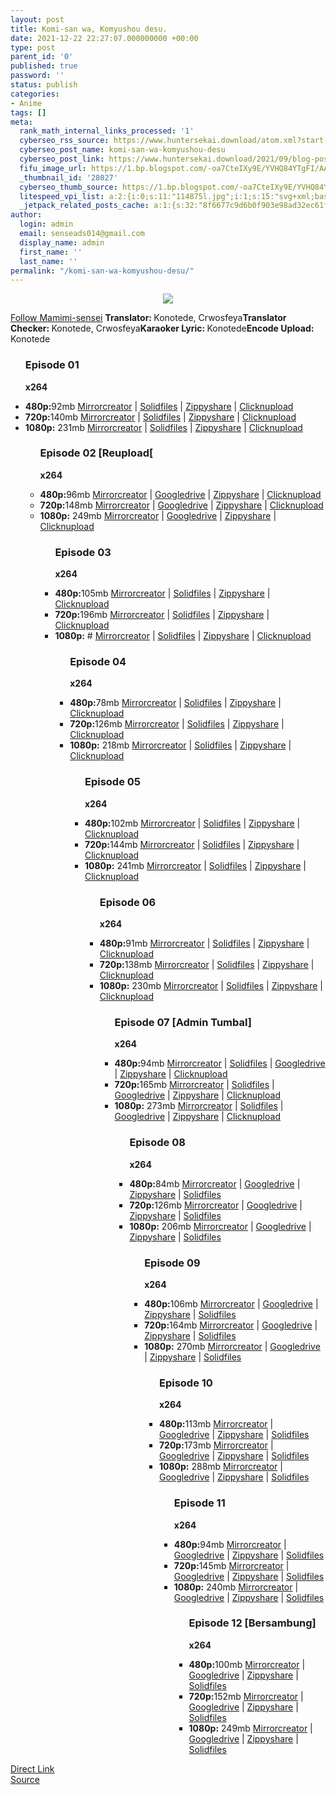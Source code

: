```yaml
---
layout: post
title: Komi-san wa, Komyushou desu.
date: 2021-12-22 22:27:07.000000000 +00:00
type: post
parent_id: '0'
published: true
password: ''
status: publish
categories:
- Anime
tags: []
meta:
  rank_math_internal_links_processed: '1'
  cyberseo_rss_source: https://www.huntersekai.download/atom.xml?start-index=1
  cyberseo_post_name: komi-san-wa-komyushou-desu
  cyberseo_post_link: https://www.huntersekai.download/2021/09/blog-post.html
  fifu_image_url: https://1.bp.blogspot.com/-oa7CteIXy9E/YVHQ84YTgFI/AAAAAAAACPU/dQkkzfdAtFIeVRuQeTa4dI0fdcnumwIYwCLcBGAsYHQ/s0/114875l.jpg
  _thumbnail_id: '28027'
  cyberseo_thumb_source: https://1.bp.blogspot.com/-oa7CteIXy9E/YVHQ84YTgFI/AAAAAAAACPU/dQkkzfdAtFIeVRuQeTa4dI0fdcnumwIYwCLcBGAsYHQ/s0/114875l.jpg
  litespeed_vpi_list: a:2:{i:0;s:11:"114875l.jpg";i:1;s:15:"svg+xml;base64,";}
  _jetpack_related_posts_cache: a:1:{s:32:"8f6677c9d6b0f903e98ad32ec61f8deb";a:2:{s:7:"expires";i:1663073251;s:7:"payload";a:3:{i:0;a:1:{s:2:"id";i:26286;}i:1;a:1:{s:2:"id";i:26296;}i:2;a:1:{s:2:"id";i:26297;}}}}
author:
  login: admin
  email: senseads014@gmail.com
  display_name: admin
  first_name: ''
  last_name: ''
permalink: "/komi-san-wa-komyushou-desu/"
---
```

<p><a class="popup" data-target="48926"></a>
<div dir="ltr" style="text-align: left;" trbidi="on">
<div class="separator" style="clear: both; text-align: center;"><a href="https://1.bp.blogspot.com/-oa7CteIXy9E/YVHQ84YTgFI/AAAAAAAACPU/dQkkzfdAtFIeVRuQeTa4dI0fdcnumwIYwCLcBGAsYHQ/s0/114875l.jpg" imageanchor="1" style="margin-left: 1em; margin-right: 1em;"><img border="0" data-original-height="318" data-original-width="225" src="{{ site.baseurl }}/assets/2021/12/114875l.jpg" /></a></div>
<p><a href="https://twitter.com/mamimi_2nd">Follow Mamimi-sensei</a><a name="more"></a>
<pekerja><b>Translator: </b><span>Konotede, Crwosfeya</span><b>Translator Checker: </b><span>Konotede, Crwosfeya</span><b>Karaoker Lyric: </b><span>Konotede</span><b>Encode Upload: </b><span>Konotede</span></pekerja>
<div class="dl">
<ul />
<h3>Episode 01</h3>
<p><strong>x264</strong>
<li><b>480p:</b><span id="size">92mb</span> <a href="https://mir.cr/04T6H1IH">Mirrorcreator</a> | <a href="https://www.solidfiles.com/v/YLgjpGad38xv2">Solidfiles</a> | <a href="https://www1.zippyshare.com/v/sPADS0pG/file.html">Zippyshare</a> | <a href="https://clicknupload.cc/qtyfzbe0i8gt">Clicknupload</a></li>
<li><b>720p:</b><span id="size">140mb</span> <a href="https://mir.cr/OJW8VC32">Mirrorcreator</a> | <a href="https://www.solidfiles.com/v/qdW8RY87q7wZN">Solidfiles</a> | <a href="https://www83.zippyshare.com/v/GwC3c85b/file.html">Zippyshare</a> | <a href="https://clicknupload.cc/189fkf9ea23w">Clicknupload</a></li>
<li><b>1080p:</b> <span id="size">231mb</span> <a href="https://mir.cr/MNHGYUTF">Mirrorcreator</a> | <a href="https://www.solidfiles.com/v/VKZ623DLq8qym">Solidfiles</a> | <a href="https://www32.zippyshare.com/v/jMf9ABlM/file.html">Zippyshare</a> | <a href="https://clicknupload.cc/2io50v64jc03">Clicknupload</a></li>
<ul />
<h3>Episode 02 [Reupload[</h3>
<p><strong>x264</strong>
<li><b>480p:</b><span id="size">96mb</span> <a href="https://cararegistrasi.com/oBqIJ5tmf">Mirrorcreator</a> | <a href="https://cararegistrasi.com/HtoO9fcPTo">Googledrive</a> | <a href="https://cararegistrasi.com/PQEimnc87zhY">Zippyshare</a> | <a href="https://cararegistrasi.com/cMGZA">Clicknupload</a></li>
<li><b>720p:</b><span id="size">148mb</span> <a href="https://cararegistrasi.com/HzErar">Mirrorcreator</a> | <a href="https://cararegistrasi.com/qwClNInG0eU">Googledrive</a> | <a href="https://cararegistrasi.com/xu2ZIqTLWp">Zippyshare</a> | <a href="https://cararegistrasi.com/Wuya4JjaxxW">Clicknupload</a></li>
<li><b>1080p:</b> <span id="size">249mb</span> <a href="https://cararegistrasi.com/TyValFdQV">Mirrorcreator</a> | <a href="https://cararegistrasi.com/5sAcZrVVHh">Googledrive</a> | <a href="https://cararegistrasi.com/qz60tjOL">Zippyshare</a> | <a href="https://cararegistrasi.com/WEat5kzW6">Clicknupload</a></li>
<ul />
<h3>Episode 03</h3>
<p><strong>x264</strong>
<li><b>480p:</b><span id="size">105mb</span> <a href="https://cararegistrasi.com/b1ujwU">Mirrorcreator</a> | <a href="https://cararegistrasi.com/ktFeKSvb">Solidfiles</a> | <a href="https://cararegistrasi.com/ICyHv2">Zippyshare</a> | <a href="https://cararegistrasi.com/yZs2">Clicknupload</a></li>
<li><b>720p:</b><span id="size">196mb</span> <a href="https://cararegistrasi.com/EuASFtQ75DW">Mirrorcreator</a> | <a href="https://cararegistrasi.com/o5yMfIz3">Solidfiles</a> | <a href="https://cararegistrasi.com/fMhP1fE">Zippyshare</a> | <a href="https://cararegistrasi.com/dpzsq">Clicknupload</a></li>
<li><b>1080p:</b> <span id="size">#</span> <a href="#">Mirrorcreator</a> | <a href="#">Solidfiles</a> | <a href="#">Zippyshare</a> | <a href="#">Clicknupload</a></li>
<ul />
<h3>Episode 04</h3>
<p><strong>x264</strong>
<li><b>480p:</b><span id="size">78mb</span> <a href="https://cararegistrasi.com/2P3OKk">Mirrorcreator</a> | <a href="https://cararegistrasi.com/ujRJyKHEwfj0">Solidfiles</a> | <a href="https://cararegistrasi.com/FupQuc">Zippyshare</a> | <a href="https://cararegistrasi.com/2Ad9jJEWO2">Clicknupload</a></li>
<li><b>720p:</b><span id="size">126mb</span> <a href="https://cararegistrasi.com/iv68Gg">Mirrorcreator</a> | <a href="https://cararegistrasi.com/Cs9W5ukQGe">Solidfiles</a> | <a href="https://cararegistrasi.com/XvEF">Zippyshare</a> | <a href="https://cararegistrasi.com/gwNzkPHn1">Clicknupload</a></li>
<li><b>1080p:</b> <span id="size">218mb</span> <a href="https://cararegistrasi.com/7ATg54Vi">Mirrorcreator</a> | <a href="https://cararegistrasi.com/oTq8WC0Ai">Solidfiles</a> | <a href="https://cararegistrasi.com/YHizN">Zippyshare</a> | <a href="https://cararegistrasi.com/hkQ3">Clicknupload</a></li>
<ul />
<h3>Episode 05</h3>
<p><strong>x264</strong>
<li><b>480p:</b><span id="size">102mb</span> <a href="https://cararegistrasi.com/8Lvy92SK9r">Mirrorcreator</a> | <a href="https://cararegistrasi.com/Fem7Vb16T">Solidfiles</a> | <a href="https://cararegistrasi.com/doP0">Zippyshare</a> | <a href="https://cararegistrasi.com/qm9c">Clicknupload</a></li>
<li><b>720p:</b><span id="size">144mb</span> <a href="https://cararegistrasi.com/u9T65vm27rd">Mirrorcreator</a> | <a href="https://cararegistrasi.com/8HU90Ihtkx">Solidfiles</a> | <a href="https://cararegistrasi.com/4d9k1vQDz">Zippyshare</a> | <a href="https://cararegistrasi.com/mZPG5">Clicknupload</a></li>
<li><b>1080p:</b> <span id="size">241mb</span> <a href="https://mir.cr/DZ4T1TCQ ">Mirrorcreator</a> | <a href="https://www.solidfiles.com/v/nkgaZ8qRL8QQ5">Solidfiles</a> | <a href="https://www91.zippyshare.com/v/GanrKwaR/file.html">Zippyshare</a> | <a href="https://clicknupload.cc/0r3cvh9dig8s">Clicknupload</a></li>
<ul />
<h3>Episode 06</h3>
<p><strong>x264</strong>
<li><b>480p:</b><span id="size">91mb</span> <a href="https://cararegistrasi.com/mUb9">Mirrorcreator</a> | <a href="https://cararegistrasi.com/CblTy5e">Solidfiles</a> | <a href="https://cararegistrasi.com/miQRmoYtP8">Zippyshare</a> | <a href="https://cararegistrasi.com/1DKT9">Clicknupload</a></li>
<li><b>720p:</b><span id="size">138mb</span> <a href="https://cararegistrasi.com/G4Z4">Mirrorcreator</a> | <a href="https://cararegistrasi.com/srw1qhRbhs">Solidfiles</a> | <a href="https://cararegistrasi.com/nozNHh">Zippyshare</a> | <a href="https://cararegistrasi.com/M97XhtQ41J">Clicknupload</a></li>
<li><b>1080p:</b> <span id="size">230mb</span> <a href="https://cararegistrasi.com/GaJHnU">Mirrorcreator</a> | <a href="https://cararegistrasi.com/E7ReZf2">Solidfiles</a> | <a href="#">Zippyshare</a> | <a href="https://cararegistrasi.com/xfPAxSMhKjsW">Clicknupload</a></li>
<ul />
<h3>Episode 07 [Admin Tumbal]</h3>
<p><strong>x264</strong>
<li><b>480p:</b><span id="size">94mb</span> <a href="https://cararegistrasi.com/JaOPyRlg">Mirrorcreator</a> | <a href="https://cararegistrasi.com/HC3irUShIY">Solidfiles</a> | <a href="https://cararegistrasi.com/iOu5dwroA6h">Googledrive</a> | <a href="https://cararegistrasi.com/o7Vl">Zippyshare</a> | <a href="https://cararegistrasi.com/jz7C9v">Clicknupload</a></li>
<li><b>720p:</b><span id="size">165mb</span> <a href="https://cararegistrasi.com/cT2ybAyHC">Mirrorcreator</a> | <a href="https://cararegistrasi.com/ZMdV6a">Solidfiles</a> | <a href="https://cararegistrasi.com/ycnhTx8HVdtO">Googledrive</a> | <a href="https://cararegistrasi.com/vBTDw">Zippyshare</a> | <a href="https://cararegistrasi.com/t6iHP0RHX7">Clicknupload</a></li>
<li><b>1080p:</b> <span id="size">273mb</span> <a href="https://cararegistrasi.com/uHQtJ">Mirrorcreator</a> | <a href="https://cararegistrasi.com/nD9d0CaJ">Solidfiles</a> | <a href="https://cararegistrasi.com/A3nU9o">Googledrive</a> | <a href="https://cararegistrasi.com/sEu96o">Zippyshare</a> | <a href="https://cararegistrasi.com/qdAxMkq">Clicknupload</a></li>
<ul />
<h3>Episode 08</h3>
<p><strong>x264</strong>
<li><b>480p:</b><span id="size">84mb</span> <a href="https://cararegistrasi.com/RgcNA">Mirrorcreator</a> | <a href="https://cararegistrasi.com/8k9YgOwEa">Googledrive</a> | <a href="https://cararegistrasi.com/hSTrIhmO97">Zippyshare</a> | <a href="https://cararegistrasi.com/c5ppoyh39">Solidfiles</a></li>
<li><b>720p:</b><span id="size">126mb</span> <a href="https://cararegistrasi.com/0W7h2Z8G">Mirrorcreator</a> | <a href="https://cararegistrasi.com/s2B16">Googledrive</a> | <a href="https://cararegistrasi.com/hDc3YktP">Zippyshare</a> | <a href="https://cararegistrasi.com/sgZEX">Solidfiles</a></li>
<li><b>1080p:</b> <span id="size">206mb</span> <a href="https://cararegistrasi.com/FS2A63az">Mirrorcreator</a> | <a href="https://cararegistrasi.com/TY4Whm0">Googledrive</a> | <a href="https://cararegistrasi.com/O98Xk08N">Zippyshare</a> | <a href="https://cararegistrasi.com/cHR2p">Solidfiles</a></li>
<ul />
<h3>Episode 09</h3>
<p><strong>x264</strong>
<li><b>480p:</b><span id="size">106mb</span> <a href="https://cararegistrasi.com/17pfuRLKq">Mirrorcreator</a> | <a href="https://cararegistrasi.com/ZzlIfQO7Yq8">Googledrive</a> | <a href="https://cararegistrasi.com/JXOFNqdnZqyk">Zippyshare</a> | <a href="https://cararegistrasi.com/RKm7MbN">Solidfiles</a></li>
<li><b>720p:</b><span id="size">164mb</span> <a href="https://cararegistrasi.com/bUiEl">Mirrorcreator</a> | <a href="https://cararegistrasi.com/WsD1cYp">Googledrive</a> | <a href="https://cararegistrasi.com/rx1owJqE">Zippyshare</a> | <a href="https://cararegistrasi.com/pg1OfPiAEG">Solidfiles</a></li>
<li><b>1080p:</b> <span id="size">270mb</span> <a href="https://cararegistrasi.com/4PXIJ1V">Mirrorcreator</a> | <a href="https://cararegistrasi.com/n8ZtsbGE">Googledrive</a> | <a href="https://cararegistrasi.com/wbX5Xzqzr">Zippyshare</a> | <a href="https://cararegistrasi.com/JpXf">Solidfiles</a></li>
<ul />
<h3>Episode 10</h3>
<p><strong>x264</strong>
<li><b>480p:</b><span id="size">113mb</span> <a href="https://cararegistrasi.com/Pf80AollRh">Mirrorcreator</a> | <a href="https://cararegistrasi.com/2k32">Googledrive</a> | <a href="https://cararegistrasi.com/9lTol">Zippyshare</a> | <a href="https://cararegistrasi.com/yZaK63">Solidfiles</a></li>
<li><b>720p:</b><span id="size">173mb</span> <a href="https://cararegistrasi.com/4tLjpX">Mirrorcreator</a> | <a href="https://cararegistrasi.com/ztDHPTcHx">Googledrive</a> | <a href="https://cararegistrasi.com/cL9doZ7">Zippyshare</a> | <a href="https://cararegistrasi.com/6ixq">Solidfiles</a></li>
<li><b>1080p:</b> <span id="size">288mb</span> <a href="https://cararegistrasi.com/JsnxiVVret">Mirrorcreator</a> | <a href="https://cararegistrasi.com/dGAJk0QIwnUI">Googledrive</a> | <a href="https://cararegistrasi.com/y9pA">Zippyshare</a> | <a href="https://cararegistrasi.com/zXF37be">Solidfiles</a></li>
<ul />
<h3>Episode 11</h3>
<p><strong>x264</strong>
<li><b>480p:</b><span id="size">94mb</span> <a href="https://cararegistrasi.com/EW52" target="_blank" rel="noopener">Mirrorcreator</a> | <a href="https://cararegistrasi.com/Ze85bSr4U" target="_blank" rel="noopener">Googledrive</a> | <a href="https://cararegistrasi.com/WOtHt" target="_blank" rel="noopener">Zippyshare</a> | <a href="https://cararegistrasi.com/0TH3a" target="_blank" rel="noopener">Solidfiles</a></li>
<li><b>720p:</b><span id="size">145mb</span> <a href="https://cararegistrasi.com/LlmMZ8" target="_blank" rel="noopener">Mirrorcreator</a> | <a href="https://cararegistrasi.com/oQ5yd" target="_blank" rel="noopener">Googledrive</a> | <a href="https://cararegistrasi.com/kDwkq" target="_blank" rel="noopener">Zippyshare</a> | <a href="https://cararegistrasi.com/ijwCYISPAiB" target="_blank" rel="noopener">Solidfiles</a></li>
<li><b>1080p:</b> <span id="size">240mb</span> <a href="https://cararegistrasi.com/v7n2frKOCp" target="_blank" rel="noopener">Mirrorcreator</a> | <a href="https://cararegistrasi.com/jbGBAGyi" target="_blank" rel="noopener">Googledrive</a> | <a href="https://cararegistrasi.com/0HyAo5MzQVD2" target="_blank" rel="noopener">Zippyshare</a> | <a href="https://cararegistrasi.com/DOA1P" target="_blank" rel="noopener">Solidfiles</a></li>
<ul />
<h3>Episode 12 [Bersambung]</h3>
<p><strong>x264</strong>
<li><b>480p:</b><span id="size">100mb</span> <a href="https://cararegistrasi.com/WOsh4AZ7" target="_blank" rel="noopener">Mirrorcreator</a> | <a href="https://cararegistrasi.com/k3PqYGKdd3" target="_blank" rel="noopener">Googledrive</a> | <a href="https://cararegistrasi.com/iEnznh0" target="_blank" rel="noopener">Zippyshare</a> | <a href="https://cararegistrasi.com/bmmvOdDgTk" target="_blank" rel="noopener">Solidfiles</a></li>
<li><b>720p:</b><span id="size">152mb</span> <a href="https://cararegistrasi.com/8bY0s" target="_blank" rel="noopener">Mirrorcreator</a> | <a href="https://cararegistrasi.com/bn7ZtS7" target="_blank" rel="noopener">Googledrive</a> | <a href="https://cararegistrasi.com/2KT2JMu" target="_blank" rel="noopener">Zippyshare</a> | <a href="https://cararegistrasi.com/ajWZc92PA" target="_blank" rel="noopener">Solidfiles</a></li>
<li><b>1080p:</b> <span id="size">249mb</span> <a href="https://cararegistrasi.com/NgC3wx3u" target="_blank" rel="noopener">Mirrorcreator</a> | <a href="https://cararegistrasi.com/hnKcE8" target="_blank" rel="noopener">Googledrive</a> | <a href="https://cararegistrasi.com/HLyztoEc86W" target="_blank" rel="noopener">Zippyshare</a> | <a href="https://cararegistrasi.com/oh2ilI" target="_blank" rel="noopener">Solidfiles</a></li></div>
</div>
<link rel="stylesheet" href="https://cdnjs.cloudflare.com/ajax/libs/font-awesome/4.7.0/css/font-awesome.min.css" />
<div class="divbtn"> <a href="https://handymansurrender.com/fihup8buzv?key=94550f7ce39444073321dde3b8782f97" class="btn"><i class="fa fa-download"></i> Direct Link</a> <br /><a href="https://www.huntersekai.download/2021/09/blog-post.html">Source</a> </div>
